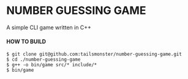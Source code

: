 # NUMBER GUESSING GAME
A simple CLI game written in C++

#### HOW TO BUILD

```
$ git clone git@github.com:tailsmonster/number-guessing-game.git
$ cd ./number-guessing-game
$ g++ -o bin/game src/* include/*
$ bin/game
```
